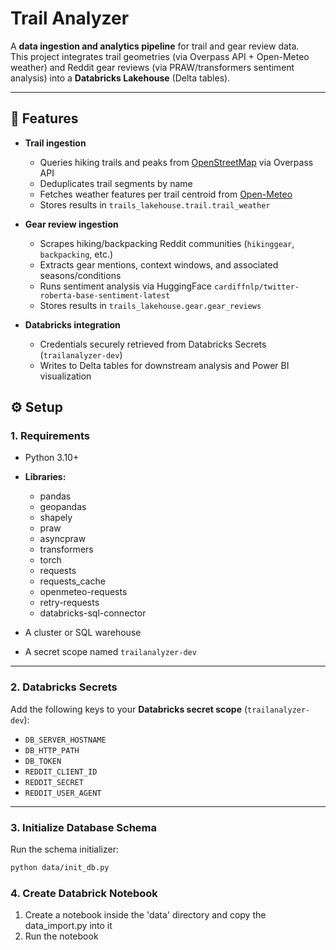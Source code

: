 # Trail Analyzer

A **data ingestion and analytics pipeline** for trail and gear review data.  
This project integrates trail geometries (via Overpass API + Open-Meteo weather) and Reddit gear reviews (via PRAW/transformers sentiment analysis) into a **Databricks Lakehouse** (Delta tables).

---

## 📌 Features

- **Trail ingestion**  
  - Queries hiking trails and peaks from [OpenStreetMap](https://www.openstreetmap.org/) via Overpass API  
  - Deduplicates trail segments by name  
  - Fetches weather features per trail centroid from [Open-Meteo](https://open-meteo.com/)  
  - Stores results in `trails_lakehouse.trail.trail_weather`

- **Gear review ingestion**  
  - Scrapes hiking/backpacking Reddit communities (`hikinggear`, `backpacking`, etc.)  
  - Extracts gear mentions, context windows, and associated seasons/conditions  
  - Runs sentiment analysis via HuggingFace `cardiffnlp/twitter-roberta-base-sentiment-latest`  
  - Stores results in `trails_lakehouse.gear.gear_reviews`

- **Databricks integration**  
  - Credentials securely retrieved from Databricks Secrets (`trailanalyzer-dev`)  
  - Writes to Delta tables for downstream analysis and Power BI visualization

## ⚙️ Setup

### 1. Requirements
- Python 3.10+  
- **Libraries:**
    - pandas
    - geopandas
    - shapely
    - praw
    - asyncpraw
    - transformers
    - torch
    - requests
    - requests_cache
    - openmeteo-requests
    - retry-requests
    - databricks-sql-connector
 
- A cluster or SQL warehouse  
- A secret scope named `trailanalyzer-dev`

---

### 2. Databricks Secrets
Add the following keys to your **Databricks secret scope** (`trailanalyzer-dev`):

- `DB_SERVER_HOSTNAME`  
- `DB_HTTP_PATH`  
- `DB_TOKEN`  
- `REDDIT_CLIENT_ID`  
- `REDDIT_SECRET`  
- `REDDIT_USER_AGENT`

---

### 3. Initialize Database Schema
Run the schema initializer:

```bash
python data/init_db.py
```

### 4. Create Databrick Notebook
 1) Create a notebook inside the 'data' directory and copy the data_import.py into it
 2) Run the notebook
 
 
